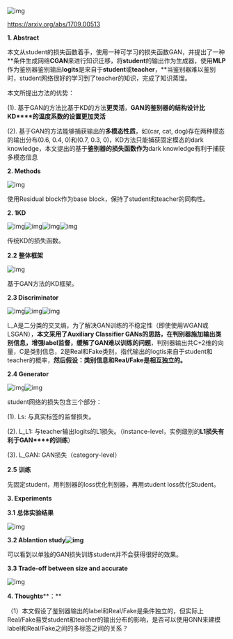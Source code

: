 ![img](images/clip_image001.png)

https://arxiv.org/abs/1709.00513

 

**1. Abstract**

​    本文从student的损失函数着手，使用一种可学习的损失函数GAN，并提出了一种**条件生成网络****CGAN****来进行知识迁移，将****student****的输出作为生成器，使用****MLP****作为鉴别器鉴别输出****logits****是来自于****student****或****teacher****，**当鉴别器难以鉴别时，student网络很好的学习到了teacher的知识，完成了知识蒸馏。

 

本文所提出方法的优势：

(1). 基于GAN的方法比基于KD的方法**更灵活**，**GAN****的鉴别器的结构设计比****KD****的温度系数的设置更加灵活**

(2). 基于GAN的方法能够捕获输出的**多模态性质**，如(car, cat, dog)存在两种模态的输出分布(0.6, 0.4, 0)和(0.7, 0.3, 0)，KD方法只能捕获固定模态的dark knowledge，本文提出的基于**鉴别器的损失函数作为**dark knowledge有利于捕获多模态信息

 

**2. Methods**

![img](images/clip_image002.png)

使用Residual block作为base block，保持了student和teacher的同构性。

**2. 1KD**

![img](images/clip_image003.png)![img](images/clip_image004.png)![img](images/clip_image005.png)![img](images/clip_image006.png)

传统KD的损失函数。

 

**2.2** **整体框架**

![img](images/clip_image007.png)

基于GAN方法的KD框架。

 

 

**2.3 Discriminator**

![img](images/clip_image008.png)![img](images/clip_image009.png)![img](images/clip_image010.png)

L_A是二分类的交叉熵，为了解决GAN训练的不稳定性（即使使用WGAN或LSGAN），**本文采用了****Auxiliary Classifier GANs****的思路，在判别器施加输出类别信息，增强****label****监督，缓解了****GAN****难以训练的问题**，判别器输出共C+2维的向量，C是类别信息，2是Real和Fake类别，指代输出的logtis来自于student和teacher的概率，**然后假设：类别信息和****Real/Fake****是相互独立的。**

 

**2.4 Generator**

 

![img](images/clip_image011.png)![img](images/clip_image012.png)

student网络的损失包含三个部分：

(1). Ls: 与真实标签的监督损失。

(2). L_L1: 与teacher输出logits的L1损失。（instance-level，实例级别的**L1****损失有利于****GAN****的训练**）

(3). L_GAN: GAN损失（category-level）

 

**2.5** **训练**

先固定student，用判别器的loss优化判别器，再用student loss优化Student。

 

**3. Experiments**

**3.1** **总体实验结果**

![img](images/clip_image013.png)

**3.2 Ablantion study![img](images/clip_image014.png)**

可以看到以单独的GAN损失训练student并不会获得很好的效果。

 

**3.3 Trade-off between size and accurate**

![img](images/clip_image015.png)

**4. Thoughts****：**

（1）本文假设了鉴别器输出的label和Real/Fake是条件独立的，但实际上Real/Fake易受student和teacher的输出分布的影响，是否可以使用GNN来建模label和Real/Fake之间的多标签之间的关系？
